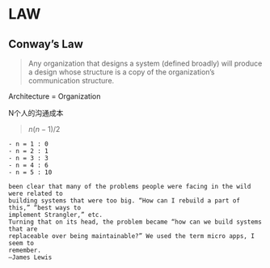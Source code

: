 # LAW

## Conway’s Law

> Any organization that designs a system (defined broadly) will produce a design whose
> structure is a copy of the organization’s communication structure.

Architecture = Organization



N个人的沟通成本

> $n(n-1)/2$ 

	- n = 1 : 0
	- n = 2 : 1
	- n = 3 : 3
	- n = 4 : 6
	- n = 5 : 10



```
been clear that many of the problems people were facing in the wild were related to
building systems that were too big. “How can I rebuild a part of this,” “best ways to
implement Strangler,” etc.
Turning that on its head, the problem became “how can we build systems that are
replaceable over being maintainable?” We used the term micro apps, I seem to
remember.
—James Lewis
```

